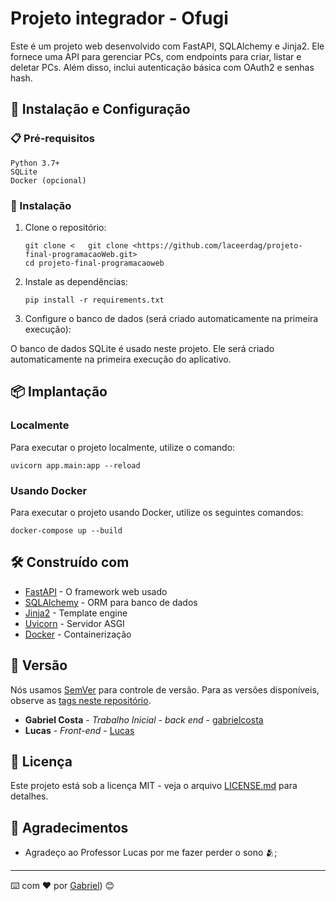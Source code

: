 # Projeto integrador - Ofugi

Este é um projeto web desenvolvido com FastAPI, SQLAlchemy e Jinja2. Ele fornece uma API para gerenciar PCs, com endpoints para criar, listar e deletar PCs. Além disso, inclui autenticação básica com OAuth2 e senhas hash.

## 🚀 Instalação e Configuração

### 📋 Pré-requisitos

```
Python 3.7+
SQLite
Docker (opcional)
```

### 🔧 Instalação

1. Clone o repositório:
   ```
   git clone <   git clone <https://github.com/laceerdag/projeto-final-programacaoWeb.git>
   cd projeto-final-programacaoweb
   ```

2. Instale as dependências:
   ```
   pip install -r requirements.txt
   ```

3. Configure o banco de dados (será criado automaticamente na primeira execução):
   
  O banco de dados SQLite é usado neste projeto. Ele será criado automaticamente na primeira execução do aplicativo.

## 📦 Implantação

### Localmente

Para executar o projeto localmente, utilize o comando:

```
uvicorn app.main:app --reload
```

### Usando Docker

Para executar o projeto usando Docker, utilize os seguintes comandos:

```
docker-compose up --build
```

## 🛠️ Construído com


* [FastAPI](https://fastapi.tiangolo.com/) - O framework web usado
* [SQLAlchemy](https://www.sqlalchemy.org/) - ORM para banco de dados
* [Jinja2](https://palletsprojects.com/p/jinja/) - Template engine
* [Uvicorn](https://www.uvicorn.org/) - Servidor ASGI
* [Docker](https://www.docker.com/) - Containerização

## 📌 Versão

Nós usamos [SemVer](http://semver.org/) para controle de versão. Para as versões disponíveis, observe as [tags neste repositório](https://github.com/suas/tags/do/projeto). 


* **Gabriel Costa** - *Trabalho Inicial - back end* - [gabrielcosta](https://github.com/laceerdag)
* **Lucas** - *Front-end* - [Lucas](https://github.com/lucasrso?tab=overview&from=2024-06-01&to=2024-06-20)


## 📄 Licença

Este projeto está sob a licença MIT - veja o arquivo [LICENSE.md](https://github.com/usuario/projeto/licenca) para detalhes.

## 🎁 Agradecimentos

* Agradeço ao Professor Lucas por me fazer perder o sono 🫂;

---
⌨️ com ❤️ por [Gabriel](https://github.com/laceerdag)) 😊
